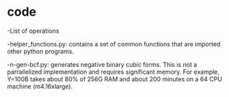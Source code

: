 # code
-List of operations

-helper_functions.py: contains a set of common functions that are imported other python programs.


-n-gen-bcf.py: generates negative binary cubic forms. This is not a parrallelized implementation and requires significant memory. For example, Y=100B takes about 80% of 256G RAM and about 200 minutes on a 64 CPU machine (m4.16xlarge).
